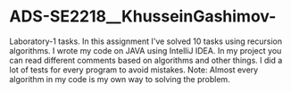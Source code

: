 # ADS-SE2218__KhusseinGashimov-
Laboratory-1 tasks. In this assignment I've solved 10 tasks using recursion algorithms. 
I wrote my code on JAVA using IntelliJ IDEA. In my project you can read different comments based on algorithms and other things. I did a lot of tests for every program to avoid mistakes. 
Note: Almost every algorithm in my code is my own way to solving the problem.
